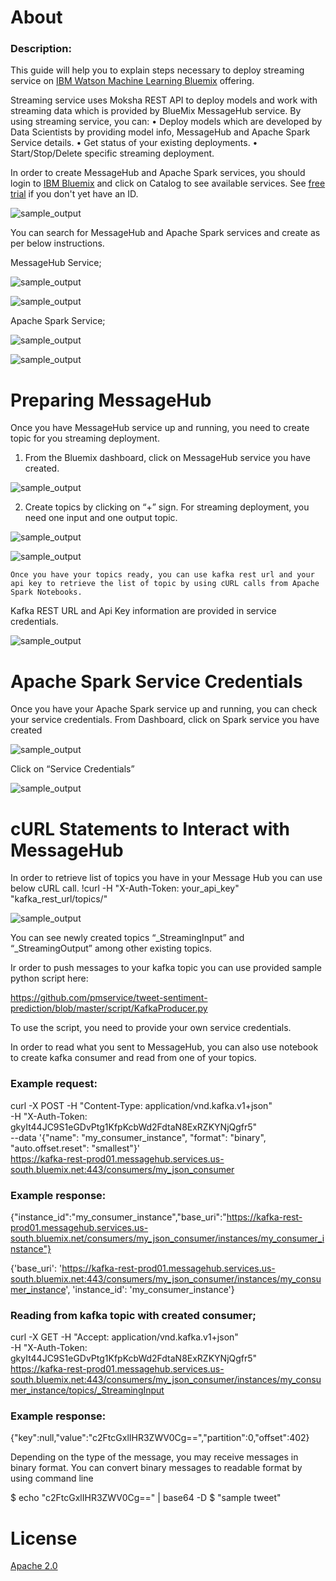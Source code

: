 # About

### Description:

This guide will help you to explain steps necessary to deploy streaming service on [IBM Watson Machine Learning Bluemix][1] offering. 

Streaming service uses Moksha REST API to deploy models and work with streaming data which is provided by BlueMix MessageHub service.
By using streaming service, you can:
•	Deploy models which are developed by Data Scientists by providing model info, MessageHub and Apache Spark Service details.
•	Get status of your existing deployments.
•	Start/Stop/Delete specific streaming deployment.

In order to create MessageHub and Apache Spark services, you should login to [IBM Bluemix][2] and click on Catalog to see available services. See [free trial][3] if you don't yet have an ID.


![sample_output](https://github.com/pmservice/tweet-sentiment-prediction/blob/master/images/catalog.png)

You can search for MessageHub and Apache Spark services and create as per below instructions.

MessageHub Service;

![sample_output](https://github.com/pmservice/tweet-sentiment-prediction/blob/master/images/ms_catalog.png)
  
![sample_output](https://github.com/pmservice/tweet-sentiment-prediction/blob/master/images/ms_service.png)  


Apache Spark Service;

![sample_output](https://github.com/pmservice/tweet-sentiment-prediction/blob/master/images/as_catalog.png)
  
![sample_output](https://github.com/pmservice/tweet-sentiment-prediction/blob/master/images/as_service.png)  


# Preparing MessageHub 
Once you have MessageHub service up and running, you need to create topic for you streaming deployment.
1.	From the Bluemix dashboard, click on MessageHub service you have created.


![sample_output](https://github.com/pmservice/tweet-sentiment-prediction/blob/master/images/dashboard.png)  

2.	Create topics by clicking on “+” sign. For streaming deployment, you need one input and one output topic.

![sample_output](https://github.com/pmservice/tweet-sentiment-prediction/blob/master/images/messagehub.png)  

![sample_output](https://github.com/pmservice/tweet-sentiment-prediction/blob/master/images/messagehub_topics.png)



	Once you have your topics ready, you can use kafka rest url and your api key to retrieve the list of topic by using cURL calls from Apache Spark Notebooks. 
Kafka REST URL and Api Key information are provided in service credentials.

![sample_output](https://github.com/pmservice/tweet-sentiment-prediction/blob/master/images/messagehub_sc.png)


# Apache Spark Service Credentials

Once you have your Apache Spark service up and running, you can check your service credentials.
From Dashboard, click on Spark service you have created

![sample_output](https://github.com/pmservice/tweet-sentiment-prediction/blob/master/images/dashboard_as.png)

Click on “Service Credentials”

![sample_output](https://github.com/pmservice/tweet-sentiment-prediction/blob/master/images/apachespark_sc.png)

# cURL Statements to Interact with MessageHub

In order to retrieve list of topics you have in your Message Hub you can use below cURL call.
!curl -H "X-Auth-Token: your_api_key" "kafka_rest_url/topics/"

![sample_output](https://github.com/pmservice/tweet-sentiment-prediction/blob/master/images/curl_topics.png)

You can see newly created topics “_StreamingInput” and “_StreamingOutput” among other existing topics.

Ir order to push messages to your kafka topic you can use provided sample python script here:  

https://github.com/pmservice/tweet-sentiment-prediction/blob/master/script/KafkaProducer.py

To use the script, you need to provide your own service credentials.

In order to read what you sent to MessageHub, you can also use notebook to create kafka consumer and read from one of your topics.

### Example request:

curl -X POST -H "Content-Type: application/vnd.kafka.v1+json" \
-H "X-Auth-Token: gkyIt44JC9S1eGDvPtg1KfpKcbWd2FdtaN8ExRZKYNjQgfr5" \
--data '{"name": "my_consumer_instance", "format": "binary", "auto.offset.reset": "smallest"}' \
https://kafka-rest-prod01.messagehub.services.us-south.bluemix.net:443/consumers/my_json_consumer 

### Example response:

{"instance_id":"my_consumer_instance","base_uri":"https://kafka-rest-prod01.messagehub.services.us-south.bluemix.net/consumers/my_json_consumer/instances/my_consumer_instance"}

{'base_uri': 'https://kafka-rest-prod01.messagehub.services.us-south.bluemix.net:443/consumers/my_json_consumer/instances/my_consumer_instance',
 'instance_id': 'my_consumer_instance'}
 
### Reading from kafka topic with created consumer;

curl -X GET -H "Accept: application/vnd.kafka.v1+json" \
-H "X-Auth-Token: gkyIt44JC9S1eGDvPtg1KfpKcbWd2FdtaN8ExRZKYNjQgfr5" \
https://kafka-rest-prod01.messagehub.services.us-south.bluemix.net:443/consumers/my_json_consumer/instances/my_consumer_instance/topics/_StreamingInput

### Example response:

{"key":null,"value":"c2FtcGxlIHR3ZWV0Cg==","partition":0,"offset":402}

Depending on the type of the message, you may receive messages in binary format. You can convert binary messages to readable format by using command line

$ echo "c2FtcGxlIHR3ZWV0Cg==" | base64 -D
$ "sample tweet"

# License

  
  [Apache 2.0][4]


[1]: https://console.ng.bluemix.net/catalog/services/ibm-watson-machine-learning/
[2]: https://console.ng.bluemix.net/
[3]:  http://www.ibm.com/developerworks/cloud/library/cl-bluemix-fundamentals-start-your-free-trial/index.html
[4]: http://www.apache.org/licenses/LICENSE-2.0.html